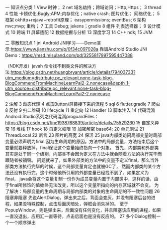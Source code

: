 一 知识点分类
1 View
时钟；
2 net
域名劫持；跨域访问；Http,Https；
3 thread
4 性能
卡顿优化;Bugly;APM;内存优化；native crash;
图片优化；
网络优化；
5 框架
okhttp+rxjava+retrofit原理；
easypermissions;
eventBus;
6 架构
mvc;mvp;
重构；
7 工具
Debug;
jekens；gradle
8 组件
列表选择器；
9 设计模式
10 跨端
11 屏幕适配
12 数据挖掘与分析
13 深度学习
14 C++
ndk;
15 JVM

二 零散知识点
1 jni
Android JNI学习——Demo演示:https://www.jianshu.com/p/0f34c097028a
靠谱Android Studio JNI Demo：https://msd.misuland.com/pd/3255817997595447088

（NDK开发）javah 命令找不到类文件的解决方法:https://blog.csdn.net/huangbryant/article/details/79403733?utm_medium=distribute.pc_relevant.none-task-blog-BlogCommendFromMachineLearnPai2-2.nonecase&depth_1-utm_source=distribute.pc_relevant.none-task-blog-BlogCommendFromMachineLearnPai2-2.nonecase

2 注解
3 动态代理
4 点击Button/屏幕接下来的流程
5 sql
6 flutter.gradle
7 爬虫
8 反射
9 扫二维码
10 lifecycle
11 重定向
12 Handler
13 脚本注入
14 代码混淆
Android Studio系列之代码混淆proguardFiles：https://blog.csdn.net/fine1938768839/article/details/75529260
15 自定义异常
16 堆栈
17 hook
18 自定义权限
19 加密解密
base64;
20 单元测试
21 ThreadLocal
22 断言
23 图片的高宽
24 保活
25 java内部类访问局部变量时局部变量必须声明为final
 因为生命周期的原因。方法中的局部变量，方法结束后这个变量就要释放掉，final保证这个变量始终指向一个对象。
 首先，内部类和外部类其实是处于同一个级别，内部类不会因为定义在方法中就会随着方法的执行完毕而跟随者被销毁。
 问题就来了，如果外部类的方法中的变量不定义final，那么当外部类方法执行完毕的时候，这个局部变量肯定也就被GC了，
 然而内部类的某个方法还没有执行完，这个时候他所引用的外部变量已经找不到了。如果定义为final，
 java会将这个变量复制一份作为成员变量内置于内部类中，这样的话，由于final所修饰的值始终无法改变，所以这个变量所指向的内存区域就不会变。
 为了解决：局部变量的生命周期与局部内部类的对象的生命周期的不一致性问题
26 阻塞非阻塞
先说AlertDialog，弹出来之后，背面会变灰，并没有阻塞后台的进程，如果没特殊控制，点击后面灰暗处，弹框会消失掉的。
至于PopupWindow，则是弹出来，后面没有任何变化，并且阻塞该应用的进程，如果一直没退出，应用汇一直等待，点击后面也是没有反应的。
27 多个Dialog控制一个一个顺序弹出
